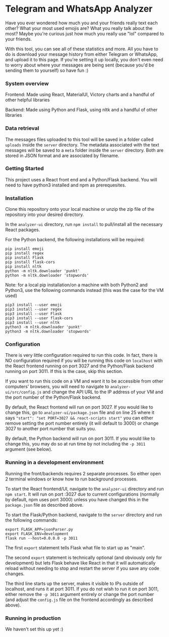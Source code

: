 # Telegram and WhatsApp Analyzer

Have you ever wondered how much you and your friends really text each other? What your most used emojis are? What you really talk about the most? Maybe you're curious just how much you really use "lol" compared to your friends.

With this tool, you can see all of these statistics and more. All you have to do is download your message history from either Telegram or WhatsApp, and upload it to this page. If you're setting it up locally, you don't even need to worry about where your messages are being sent (because you'd be sending them to yourself) so have fun :)

### System overview
Frontend: Made using React, MaterialUI, Victory charts and a handful of other helpful libraries

Backend: Made using Python and Flask, using nltk and a handful of other libraries

### Data retrieval
The messages files uploaded to this tool will be saved in a folder called `uploads` inside the `server` directory. The metadata associated with the text messages will be saved to a `meta` folder inside the `server` directory. Both are stored in JSON format and are associated by filename.

### Getting Started

This project uses a React front end and a Python/Flask backend. You will need to have python3 installed and npm as prerequesites.

### Installation

Clone this repository onto your local machine or unzip the zip file of the repository into your desired directory.

In the `analyzer-ui` directory, run `npm install` to pull/install all the necessary React packages.

For the Python backend, the following installations will be required:

```
pip install emoji
pip install regex
pip install Flask
pip install flask-cors
pip install nltk
python -m nltk.downloader 'punkt'
python -m nltk.downloader 'stopwords'
```
Note: for a local pip installation/on a machine with both Python2 and Python3, use the following commands instead (this was the case for the VM used)

```
pip3 install --user emoji
pip3 install --user regex
pip3 install --user Flask
pip3 install --user flask-cors
pip3 install --user nltk
python3 -m nltk.downloader 'punkt'
python3 -m nltk.downloader 'stopwords'
```

### Configuration
There is very little configuration required to run this code. In fact, there is NO configuration required if you will be running this code on `localhost` with the React frontend running on port 3027 and the Python/Flask backend running on port 3011. If this is the case, skip this section.

If you want to run this code on a VM and want it to be accessible from other computers' browsers, you will need to navigate to `analyzer-ui/src/config.js` and change the API URL to the IP address of your VM and the port number of the Python/Flask backend.

By default, the React frontend will run on port 3027. If you would like to change this, go to `analyzer-ui/package.json` file and on line 25 where it says `"start": "set PORT=3027 && react-scripts start"` you can either remove setting the port number entirely (it will default to 3000) or change 3027 to another port number that suits you.

By default, the Python backend will run on port 3011. If you would like to change this, you may do so at run time by not including the `-p 3011` argument (see below).

### Running in a development environment
Running the front/backends requires 2 separate processes. So either open 2 terminal windows or know how to run background processes.

To start the React frontend/UI, navigate to the `analyzer-ui` directory and run `npm start`.
It will run on port :3027 due to current configurations (normally by default, npm uses port 3000) unless you have changed this in the `package.json` file as described above.

To start the Flask/Python backend, navigate to the `server` directory and run the following commands:
```
export FLASK_APP=jsonParser.py
export FLASK_ENV=development
flask run --host=0.0.0.0 -p 3011
```

The first `export` statement tells Flask what file to start up as "main".

The second `export` statement is technically optional (and obviously only for development) but lets Flask behave like React in that it will automatically reload without needing to stop and restart the server if you save any code changes.

The third line starts up the server, makes it visible to IPs outside of localhost, and runs it at port 3011. If you do not wish to run it on port 3011, either remove the `-p 3011` argument entirely or change the port number (and adjust the `config.js` file on the frontend accordingly as described above).

### Running in production
We haven't set this up yet :)
